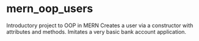 # mern_oop_users
Introductory project to OOP in MERN
Creates a user via a constructor with attributes and methods. Imitates a very basic bank account application.
